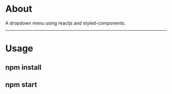 # About

A dropdown menu using reactjs and styled-components.

<hr/>

# Usage

## npm install
## npm start

